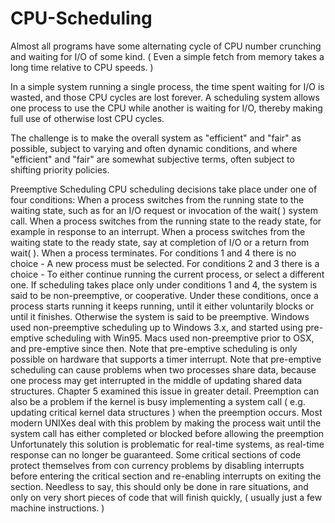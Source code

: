 # CPU-Scheduling

Almost all programs have some alternating cycle of CPU number crunching and waiting for I/O of some kind. ( Even a simple fetch from memory takes a long time relative to CPU speeds. )

In a simple system running a single process, the time spent waiting for I/O is wasted, and those CPU cycles are lost forever.
A scheduling system allows one process to use the CPU while another is waiting for I/O, thereby making full use of otherwise lost CPU cycles.

The challenge is to make the overall system as "efficient" and "fair" as possible, subject to varying and often dynamic conditions, and where "efficient" and "fair" are somewhat subjective terms, often subject to shifting priority policies.

Preemptive Scheduling
    CPU scheduling decisions take place under one of four conditions:
    When a process switches from the running state to the waiting state, such as for an I/O request or invocation of the wait( ) system call.
    When a process switches from the running state to the ready state, for example in response to an interrupt.
    When a process switches from the waiting state to the ready state, say at completion of I/O or a return from wait( ).
    When a process terminates.
    For conditions 1 and 4 there is no choice - A new process must be selected.
    For conditions 2 and 3 there is a choice - To either continue running the current process, or select a different one.
    If scheduling takes place only under conditions 1 and 4, the system is said to be non-preemptive, or cooperative. Under these conditions, once a process starts running it keeps running, until it either voluntarily blocks or until it finishes. Otherwise the system is said to be preemptive.
    Windows used non-preemptive scheduling up to Windows 3.x, and started using pre-emptive scheduling with Win95. Macs used non-preemptive prior to OSX, and pre-emptive since then. Note that pre-emptive scheduling is only possible on hardware that supports a timer interrupt.
    Note that pre-emptive scheduling can cause problems when two processes share data, because one process may get interrupted in the middle of updating shared data structures. Chapter 5 examined this issue in greater detail.
    Preemption can also be a problem if the kernel is busy implementing a system call ( e.g. updating critical kernel data structures ) when the preemption occurs. Most modern UNIXes deal with this problem by making the process wait until the system call has either completed or blocked before allowing the preemption Unfortunately this solution is problematic for real-time systems, as real-time response can no longer be guaranteed.
    Some critical sections of code protect themselves from con currency problems by disabling interrupts before entering the critical section and re-enabling interrupts on exiting the section. Needless to say, this should only be done in rare situations, and only on very short pieces of code that will finish quickly, ( usually just a few machine instructions. )
